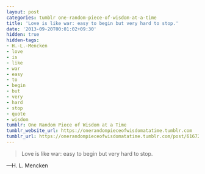 ```yaml
---
layout: post
categories: tumblr one-random-piece-of-wisdom-at-a-time
title: 'Love is like war: easy to begin but very hard to stop.'
date: '2013-09-20T00:01:02+09:30'
hidden: true
hidden-tags:
- H.-L.-Mencken
- love
- is
- like
- war
- easy
- to
- begin
- but
- very
- hard
- stop
- quote
- wisdom
tumblr: One Random Piece of Wisdom at a Time
tumblr_website_url: https://onerandompieceofwisdomatatime.tumblr.com
tumblr_url: https://onerandompieceofwisdomatatime.tumblr.com/post/61672045938/love-is-like-war-easy-to-begin-but-very-hard-to
---
```

> Love is like war: easy to begin but very hard to stop.

—H. L. Mencken

